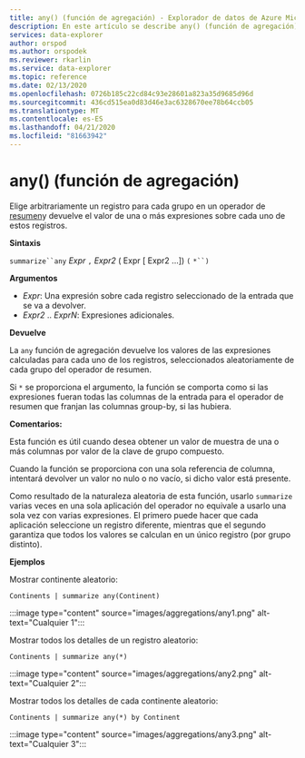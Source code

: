 ```yaml
---
title: any() (función de agregación) - Explorador de datos de Azure Microsoft Docs
description: En este artículo se describe any() (función de agregación) en Azure Data Explorer.
services: data-explorer
author: orspod
ms.author: orspodek
ms.reviewer: rkarlin
ms.service: data-explorer
ms.topic: reference
ms.date: 02/13/2020
ms.openlocfilehash: 0726b185c22cd84c93e28601a823a35d9685d96d
ms.sourcegitcommit: 436cd515ea0d83d46e3ac6328670ee78b64ccb05
ms.translationtype: MT
ms.contentlocale: es-ES
ms.lasthandoff: 04/21/2020
ms.locfileid: "81663942"
---
```

# <a name="any-aggregation-function"></a>any() (función de agregación)

Elige arbitrariamente un registro para cada grupo en un operador de [resumen](summarizeoperator.md)y devuelve el valor de una o más expresiones sobre cada uno de estos registros.

**Sintaxis**

`summarize``any` *Expr* `,` *Expr2* ( Expr [ Expr2 ...]) `(` `*``)`

**Argumentos**

* *Expr*: Una expresión sobre cada registro seleccionado de la entrada que se va a devolver.
* *Expr2* .. *ExprN*: Expresiones adicionales.

**Devuelve**

La `any` función de agregación devuelve los valores de las expresiones calculadas para cada uno de los registros, seleccionados aleatoriamente de cada grupo del operador de resumen.

Si `*` se proporciona el argumento, la función se comporta como si las expresiones fueran todas las columnas de la entrada para el operador de resumen que franjan las columnas group-by, si las hubiera.

**Comentarios:**

Esta función es útil cuando desea obtener un valor de muestra de una o más columnas por valor de la clave de grupo compuesto.

Cuando la función se proporciona con una sola referencia de columna, intentará devolver un valor no nulo o no vacío, si dicho valor está presente.

Como resultado de la naturaleza aleatoria de esta función, usarlo `summarize` varias veces en una sola aplicación del operador no equivale a usarlo una sola vez con varias expresiones. El primero puede hacer que cada aplicación seleccione un registro diferente, mientras que el segundo garantiza que todos los valores se calculan en un único registro (por grupo distinto).

**Ejemplos**

Mostrar continente aleatorio:

```kusto
Continents | summarize any(Continent)
```

:::image type="content" source="images/aggregations/any1.png" alt-text="Cualquier 1":::

Mostrar todos los detalles de un registro aleatorio:

```kusto
Continents | summarize any(*)
```

:::image type="content" source="images/aggregations/any2.png" alt-text="Cualquier 2":::

Mostrar todos los detalles de cada continente aleatorio:

```kusto
Continents | summarize any(*) by Continent
```

:::image type="content" source="images/aggregations/any3.png" alt-text="Cualquier 3":::
